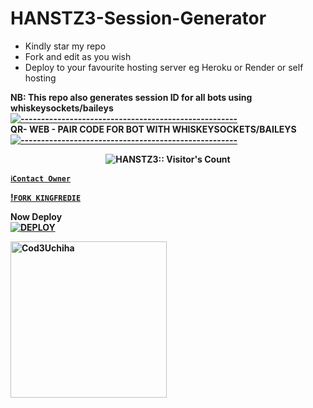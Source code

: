 # HANSTZ3-Session-Generator
- Kindly star my repo
- Fork and edit as you wish
- Deploy to your favourite hosting server eg Heroku or Render or self hosting

<strong>NB:<strong/> This repo also generates session ID for all bots using whiskeysockets/baileys
[![-----------------------------------------------------](https://raw.githubusercontent.com/andreasbm/readme/master/assets/lines/colored.png)](#table-of-contents)
<br/>QR- WEB - PAIR CODE FOR BOT WITH WHISKEYSOCKETS/BAILEYS
[![-----------------------------------------------------](https://raw.githubusercontent.com/andreasbm/readme/master/assets/lines/colored.png)](#table-of-contents)
<p align="center">
   <a href="https://github.com/HANSTZ3">
</a>
 <p align="center"><img src="https://profile-counter.glitch.me/{HANSTZ3}/count.svg" alt="HANSTZ3:: Visitor's Count" /></p>



[`ℹ️Contact Owner`](https://wa.me/255756530143?text=👋+bro+I+want+your+help+please🙏)

[!`FORK KINGFREDIE`](https://github.com/HANSTZ3/CODE-GENERATION/fork) 

Now Deploy
    <br>
<a href='https://dashboard.heroku.com/new?template=https://github.com/HANSTZ/CODE-GENERATION' target="_blank"><img alt='DEPLOY' src='https://img.shields.io/badge/-DEPLOY-black?style=for-the-badge&logo=heroku&logoColor=black'/>


 <a href="https://github.com/HANSTZ3"><img src="https://github.com/HANSTZ3.png" width="250" height="250" alt="Cod3Uchiha"/></a>

